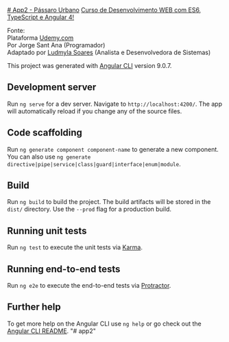 <a href="http://app2-ludmyla-soares.s3-website.us-east-2.amazonaws.com/"># App2 - Pássaro Urbano</a>
<a href="https://www.udemy.com/course/curso-de-desenvolvimento-web-com-es6-typescript-e-angular-4/"> Curso de Desenvolvimento WEB com ES6, TypeScript e Angular 4!</a>

Fonte: </br>
Plataforma <a href="https:/www.udemy.com">Udemy.com</a> </br>
Por Jorge Sant Ana (Programador) </br>
Adaptado por <a href="https:/www.ludmylasoares.site">Ludmyla Soares</a> (Analista e Desenvolvedora de Sistemas)

This project was generated with [Angular CLI](https://github.com/angular/angular-cli) version 9.0.7.

## Development server

Run `ng serve` for a dev server. Navigate to `http://localhost:4200/`. The app will automatically reload if you change any of the source files.

## Code scaffolding

Run `ng generate component component-name` to generate a new component. You can also use `ng generate directive|pipe|service|class|guard|interface|enum|module`.

## Build

Run `ng build` to build the project. The build artifacts will be stored in the `dist/` directory. Use the `--prod` flag for a production build.

## Running unit tests

Run `ng test` to execute the unit tests via [Karma](https://karma-runner.github.io).

## Running end-to-end tests

Run `ng e2e` to execute the end-to-end tests via [Protractor](http://www.protractortest.org/).

## Further help

To get more help on the Angular CLI use `ng help` or go check out the [Angular CLI README](https://github.com/angular/angular-cli/blob/master/README.md).
"# app2" 
